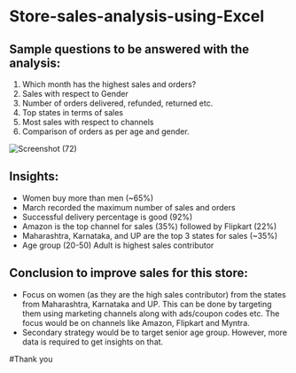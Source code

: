 # Store-sales-analysis-using-Excel

## Sample questions to be answered with the analysis:
1. Which month has the highest sales and orders?
2. Sales with respect to Gender
3. Number of orders delivered, refunded, returned etc.
4. Top states in terms of sales
5. Most sales with respect to channels
6. Comparison of orders as per age and gender.


![Screenshot (72)](https://user-images.githubusercontent.com/38854468/223698861-f924fc84-ec91-427e-a462-ced8006bcba9.png)


## Insights:
- Women buy more than men (~65%)
- March recorded the maximum number of sales and orders
- Successful delivery percentage is good (92%)
- Amazon is the top channel for sales (35%) followed by Flipkart (22%)
- Maharashtra, Karnataka, and UP are the top 3 states for sales (~35%)
- Age group (20-50) Adult is highest sales contributor

## Conclusion to improve sales for this store:
- Focus on women (as they are the high sales contributor) from the states from Maharashtra, Karnataka and UP. This can be done by targeting them using marketing channels along with ads/coupon codes etc. The focus would be on channels like Amazon, Flipkart and Myntra.
- Secondary strategy would be to target senior age group. However, more data is required to get insights on that. 

#Thank you
